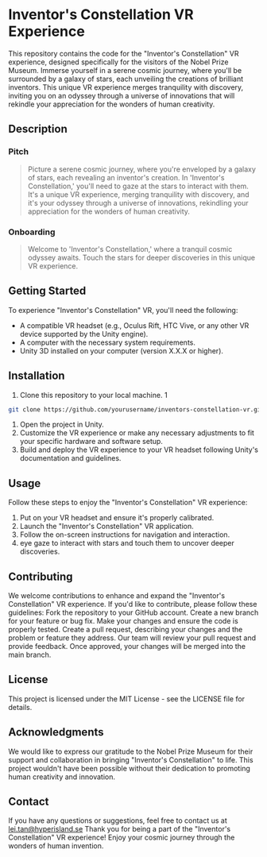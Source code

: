 # Inventor's Constellation VR Experience
This repository contains the code for the "Inventor's Constellation" VR experience, designed specifically for the visitors of the Nobel Prize Museum. Immerse yourself in a serene cosmic journey, where you'll be surrounded by a galaxy of stars, each unveiling the creations of brilliant inventors. This unique VR experience merges tranquility with discovery, inviting you on an odyssey through a universe of innovations that will rekindle your appreciation for the wonders of human creativity.

## Description

### Pitch
> Picture a serene cosmic journey, where you're enveloped by a galaxy of stars, each revealing an inventor's creation. In 'Inventor's Constellation,' you'll need to gaze at the stars to interact with them. It's a unique VR experience, merging tranquility with discovery, and it's your odyssey through a universe of innovations, rekindling your appreciation for the wonders of human creativity.

### Onboarding
> Welcome to 'Inventor's Constellation,' where a tranquil cosmic odyssey awaits. Touch the stars for deeper discoveries in this unique VR experience.

## Getting Started
To experience "Inventor's Constellation" VR, you'll need the following:
- A compatible VR headset (e.g., Oculus Rift, HTC Vive, or any other VR device supported by the Unity engine).
- A computer with the necessary system requirements.
- Unity 3D installed on your computer (version X.X.X or higher).

## Installation
1. Clone this repository to your local machine.
1
```bash
git clone https://github.com/yourusername/inventors-constellation-vr.git
```
1. Open the project in Unity.
2. Customize the VR experience or make any necessary adjustments to fit your specific hardware and software setup.
3. Build and deploy the VR experience to your VR headset following Unity's documentation and guidelines.

## Usage
Follow these steps to enjoy the "Inventor's Constellation" VR experience:
1. Put on your VR headset and ensure it's properly calibrated.
2. Launch the "Inventor's Constellation" VR application.
3. Follow the on-screen instructions for navigation and interaction.
4. eye gaze to interact with stars and touch them to uncover deeper discoveries.

## Contributing
We welcome contributions to enhance and expand the "Inventor's Constellation" VR experience. If you'd like to contribute, please follow these guidelines:
Fork the repository to your GitHub account.
Create a new branch for your feature or bug fix.
Make your changes and ensure the code is properly tested.
Create a pull request, describing your changes and the problem or feature they address.
Our team will review your pull request and provide feedback. Once approved, your changes will be merged into the main branch.

## License
This project is licensed under the MIT License - see the LICENSE file for details.

## Acknowledgments
We would like to express our gratitude to the Nobel Prize Museum for their support and collaboration in bringing "Inventor's Constellation" to life. This project wouldn't have been possible without their dedication to promoting human creativity and innovation.

## Contact
If you have any questions or suggestions, feel free to contact us at lei.tan@hyperisland.se
Thank you for being a part of the "Inventor's Constellation" VR experience! Enjoy your cosmic journey through the wonders of human invention.